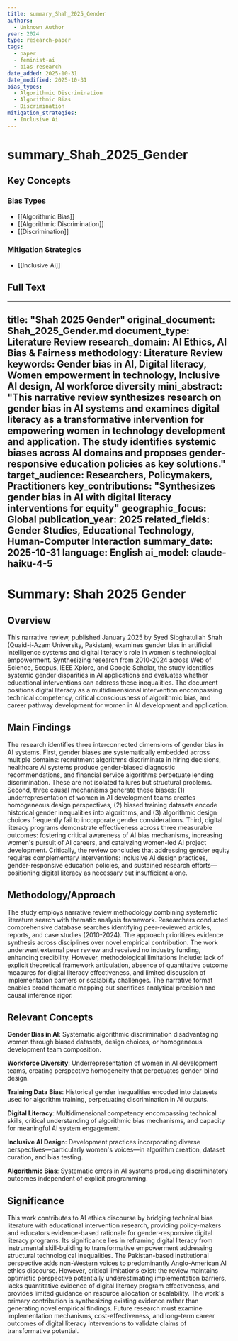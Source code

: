 ```yaml
---
title: summary_Shah_2025_Gender
authors:
  - Unknown Author
year: 2024
type: research-paper
tags:
  - paper
  - feminist-ai
  - bias-research
date_added: 2025-10-31
date_modified: 2025-10-31
bias_types:
  - Algorithmic Discrimination
  - Algorithmic Bias
  - Discrimination
mitigation_strategies:
  - Inclusive Ai
---
```


# summary_Shah_2025_Gender

## Key Concepts

### Bias Types
- [[Algorithmic Bias]]
- [[Algorithmic Discrimination]]
- [[Discrimination]]

### Mitigation Strategies
- [[Inclusive Ai]]

## Full Text

---
title: "Shah 2025 Gender"
original_document: Shah_2025_Gender.md
document_type: Literature Review
research_domain: AI Ethics, AI Bias & Fairness
methodology: Literature Review
keywords: Gender bias in AI, Digital literacy, Women empowerment in technology, Inclusive AI design, AI workforce diversity
mini_abstract: "This narrative review synthesizes research on gender bias in AI systems and examines digital literacy as a transformative intervention for empowering women in technology development and application. The study identifies systemic biases across AI domains and proposes gender-responsive education policies as key solutions."
target_audience: Researchers, Policymakers, Practitioners
key_contributions: "Synthesizes gender bias in AI with digital literacy interventions for equity"
geographic_focus: Global
publication_year: 2025
related_fields: Gender Studies, Educational Technology, Human-Computer Interaction
summary_date: 2025-10-31
language: English
ai_model: claude-haiku-4-5
---

# Summary: Shah 2025 Gender

## Overview

This narrative review, published January 2025 by Syed Sibghatullah Shah (Quaid-i-Azam University, Pakistan), examines gender bias in artificial intelligence systems and digital literacy's role in women's technological empowerment. Synthesizing research from 2010-2024 across Web of Science, Scopus, IEEE Xplore, and Google Scholar, the study identifies systemic gender disparities in AI applications and evaluates whether educational interventions can address these inequalities. The document positions digital literacy as a multidimensional intervention encompassing technical competency, critical consciousness of algorithmic bias, and career pathway development for women in AI development and application.

## Main Findings

The research identifies three interconnected dimensions of gender bias in AI systems. First, gender biases are systematically embedded across multiple domains: recruitment algorithms discriminate in hiring decisions, healthcare AI systems produce gender-biased diagnostic recommendations, and financial service algorithms perpetuate lending discrimination. These are not isolated failures but structural problems. Second, three causal mechanisms generate these biases: (1) underrepresentation of women in AI development teams creates homogeneous design perspectives, (2) biased training datasets encode historical gender inequalities into algorithms, and (3) algorithmic design choices frequently fail to incorporate gender considerations. Third, digital literacy programs demonstrate effectiveness across three measurable outcomes: fostering critical awareness of AI bias mechanisms, increasing women's pursuit of AI careers, and catalyzing women-led AI project development. Critically, the review concludes that addressing gender equity requires complementary interventions: inclusive AI design practices, gender-responsive education policies, and sustained research efforts—positioning digital literacy as necessary but insufficient alone.

## Methodology/Approach

The study employs narrative review methodology combining systematic literature search with thematic analysis framework. Researchers conducted comprehensive database searches identifying peer-reviewed articles, reports, and case studies (2010-2024). The approach prioritizes evidence synthesis across disciplines over novel empirical contribution. The work underwent external peer review and received no industry funding, enhancing credibility. However, methodological limitations include: lack of explicit theoretical framework articulation, absence of quantitative outcome measures for digital literacy effectiveness, and limited discussion of implementation barriers or scalability challenges. The narrative format enables broad thematic mapping but sacrifices analytical precision and causal inference rigor.

## Relevant Concepts

**Gender Bias in AI**: Systematic algorithmic discrimination disadvantaging women through biased datasets, design choices, or homogeneous development team composition.

**Workforce Diversity**: Underrepresentation of women in AI development teams, creating perspective homogeneity that perpetuates gender-blind design.

**Training Data Bias**: Historical gender inequalities encoded into datasets used for algorithm training, perpetuating discrimination in AI outputs.

**Digital Literacy**: Multidimensional competency encompassing technical skills, critical understanding of algorithmic bias mechanisms, and capacity for meaningful AI system engagement.

**Inclusive AI Design**: Development practices incorporating diverse perspectives—particularly women's voices—in algorithm creation, dataset curation, and bias testing.

**Algorithmic Bias**: Systematic errors in AI systems producing discriminatory outcomes independent of explicit programming.

## Significance

This work contributes to AI ethics discourse by bridging technical bias literature with educational intervention research, providing policy-makers and educators evidence-based rationale for gender-responsive digital literacy programs. Its significance lies in reframing digital literacy from instrumental skill-building to transformative empowerment addressing structural technological inequalities. The Pakistan-based institutional perspective adds non-Western voices to predominantly Anglo-American AI ethics discourse. However, critical limitations exist: the review maintains optimistic perspective potentially underestimating implementation barriers, lacks quantitative evidence of digital literacy program effectiveness, and provides limited guidance on resource allocation or scalability. The work's primary contribution is synthesizing existing evidence rather than generating novel empirical findings. Future research must examine implementation mechanisms, cost-effectiveness, and long-term career outcomes of digital literacy interventions to validate claims of transformative potential.
